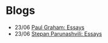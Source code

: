 # Blogs

- 23/06 [Paul Graham: Essays](paulgraham.com/graham.epub)
- 23/06 [Stepan Parunashvili: Essays](stopa.io/stopa.epub)
